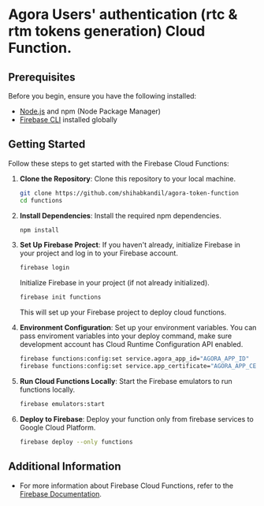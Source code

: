 # Agora Users' authentication (rtc & rtm tokens generation) Cloud Function.

## Prerequisites

Before you begin, ensure you have the following installed:

- [Node.js](https://nodejs.org/) and npm (Node Package Manager)
- [Firebase CLI](https://firebase.google.com/docs/cli) installed globally

## Getting Started

Follow these steps to get started with the Firebase Cloud Functions:

1. **Clone the Repository**: Clone this repository to your local machine.

    ```bash
    git clone https://github.com/shihabkandil/agora-token-function
    cd functions
    ```

2. **Install Dependencies**: Install the required npm dependencies.

    ```bash
    npm install
    ```

3. **Set Up Firebase Project**: If you haven't already, initialize Firebase in your project and log in to your Firebase account.

    ```bash
    firebase login
    ```

    Initialize Firebase in your project (if not already initialized).

    ```bash
    firebase init functions
    ```

    This will set up your Firebase project to deploy cloud functions.

4. **Environment Configuration**: Set up your environment variables. You can pass enviroment variables into your deploy command, make sure development account has Cloud Runtime Configuration API enabled. 
    ```bash
    firebase functions:config:set service.agora_app_id="AGORA_APP_ID"
    firebase functions:config:set service.app_certificate="AGORA_APP_CERTIFICATE"
    ```

5. **Run Cloud Functions Locally**: Start the Firebase emulators to run functions locally.

    ```bash
    firebase emulators:start
    ```

6. **Deploy to Firebase**: Deploy your function only from firebase services to Google Cloud Platform.

    ```bash
    firebase deploy --only functions
    ```

## Additional Information

- For more information about Firebase Cloud Functions, refer to the [Firebase Documentation](https://firebase.google.com/docs/functions).
